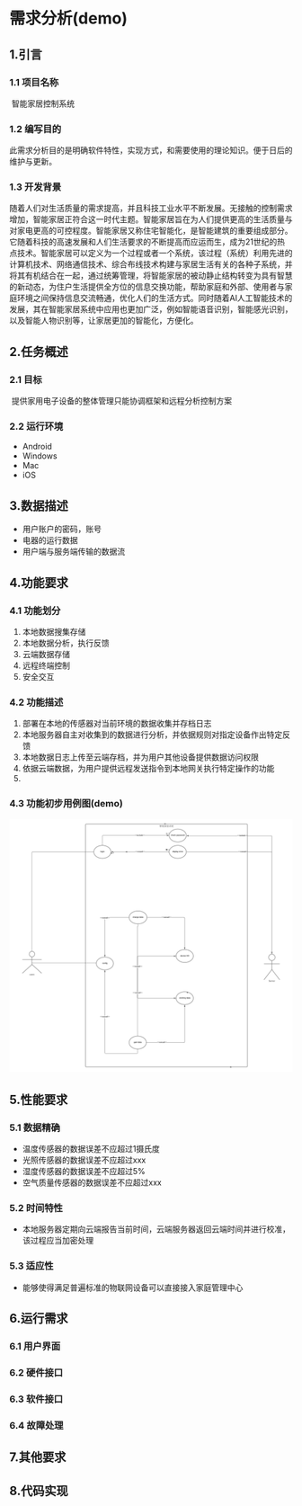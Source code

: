 # 需求分析(demo)

## 1.引言

### 1.1 项目名称

​	智能家居控制系统

### 1.2 编写目的

​	此需求分析目的是明确软件特性，实现方式，和需要使用的理论知识。便于日后的维护与更新。

### 1.3 开发背景

​	随着人们对生活质量的需求提高，并且科技工业水平不断发展。无接触的控制需求增加，智能家居正符合这一时代主题。智能家居旨在为人们提供更高的生活质量与对家电更高的可控程度。智能家居又称住宅智能化，是智能建筑的重要组成部分。它随着科技的高速发展和人们生活要求的不断提高而应运而生，成为21世纪的热点技术。智能家居可以定义为一个过程或者一个系统，该过程（系统）利用先进的计算机技术、网络通信技术、综合布线技术构建与家居生活有关的各种子系统，并将其有机结合在一起，通过统筹管理，将智能家居的被动静止结构转变为具有智慧的新动态，为住户生活提供全方位的信息交换功能，帮助家庭和外部、使用者与家庭环境之间保持信息交流畅通，优化人们的生活方式。同时随着AI人工智能技术的发展，其在智能家居系统中应用也更加广泛，例如智能语音识别，智能感光识别，以及智能人物识别等，让家居更加的智能化，方便化。

## 2.任务概述

### 2.1 目标

​	提供家用电子设备的整体管理只能协调框架和远程分析控制方案

### 2.2 运行环境

- Android
- Windows
- Mac
- iOS

## 3.数据描述
- 用户账户的密码，账号
- 电器的运行数据
- 用户端与服务端传输的数据流
## 4.功能要求

### 4.1 功能划分

1. 本地数据搜集存储
2. 本地数据分析，执行反馈
3. 云端数据存储
4. 远程终端控制
5. 安全交互

### 4.2 功能描述

1. 部署在本地的传感器对当前环境的数据收集并存档日志
2. 本地服务器自主对收集到的数据进行分析，并依据规则对指定设备作出特定反馈
3. 本地数据日志上传至云端存档，并为用户其他设备提供数据访问权限
4. 依据云端数据，为用户提供远程发送指令到本地网关执行特定操作的功能
5. 
### 4.3 功能初步用例图(demo)
![demo](https://github.com/heyuhengmatt/--IOt/blob/master/%E7%94%A8%E4%BE%8B%E5%9B%BE(demo).png)

## 5.性能要求

### 5.1 数据精确

- 温度传感器的数据误差不应超过1摄氏度
- 光照传感器的数据误差不应超过xxx
- 湿度传感器的数据误差不应超过5%
- 空气质量传感器的数据误差不应超过xxx

### 5.2 时间特性

- 本地服务器定期向云端报告当前时间，云端服务器返回云端时间并进行校准，该过程应当加密处理

### 5.3 适应性

- 能够使得满足普遍标准的物联网设备可以直接接入家庭管理中心

## 6.运行需求

### 6.1 用户界面


### 6.2 硬件接口

### 6.3 软件接口

### 6.4 故障处理

## 7.其他要求

## 8.代码实现


